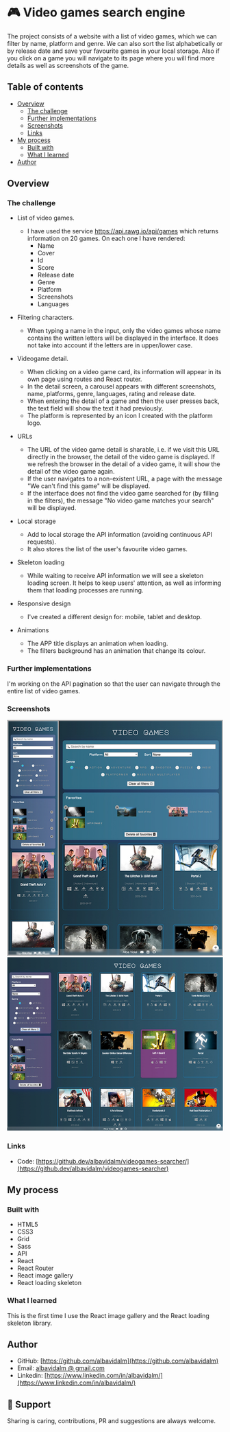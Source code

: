 # 🎮 Video games search engine

The project consists of a website with a list of video games, which we can filter by name, platform and genre. We can also sort the list alphabetically or by release date and save your favourite games in your local storage. Also if you click on a game you will navigate to its page where you will find more details as well as screenshots of the game.

## Table of contents

- [Overview](#overview)
  - [The challenge](#the-challenge)
  - [Further implementations](#further-implementations)
  - [Screenshots](#screenshots)
  - [Links](#links)
- [My process](#my-process)
  - [Built with](#built-with)
  - [What I learned](#what-i-learned)
- [Author](#author)

## Overview

### The challenge

- List of video games.

  - I have used the service https://api.rawg.io/api/games which returns information on 20 games. On each one I have rendered:
    - Name
    - Cover
    - Id
    - Score
    - Release date
    - Genre
    - Platform
    - Screenshots
    - Languages

- Filtering characters.

  - When typing a name in the input, only the video games whose name contains the written letters will be displayed in the interface.
    It does not take into account if the letters are in upper/lower case.

- Videogame detail.

  - When clicking on a video game card, its information will appear in its own page using routes and React router.
  - In the detail screen, a carousel appears with different screenshots, name, platforms, genre, languages, rating and release date.
  - When entering the detail of a game and then the user presses back, the text field will show the text it had previously.
  - The platform is represented by an icon I created with the platform logo.

- URLs

  - The URL of the video game detail is sharable, i.e. if we visit this URL directly in the browser, the detail of the video game is displayed. If we refresh the browser in the detail of a video game, it will show the detail of the video game again.
  - If the user navigates to a non-existent URL, a page with the message "We can't find this game" will be displayed.
  - If the interface does not find the video game searched for (by filling in the filters), the message "No video game matches your search" will be displayed.

- Local storage

  - Add to local storage the API information (avoiding continuous API requests).
  - It also stores the list of the user's favourite video games.

- Skeleton loading

  - While waiting to receive API information we will see a skeleton loading screen. It helps to keep users' attention, as well as informing them that loading processes are running.

- Responsive design

  - I've created a different design for: mobile, tablet and desktop.

- Animations
  - The APP title displays an animation when loading.
  - The filters background has an animation that change its colour.

### Further implementations

I'm working on the API pagination so that the user can navigate through the entire list of video games.

### Screenshots

![](./src/assets/images/screenshots-mobile_tablet.jpg)
![](./src/assets/images/screenshots-desktop.jpg)

### Links

- Code: [https://github.dev/albavidalm/videogames-searcher/](https://github.dev/albavidalm/videogames-searcher)

## My process

### Built with

- HTML5
- CSS3
- Grid
- Sass
- API
- React
- React Router
- React image gallery
- React loading skeleton

### What I learned

This is the first time I use the React image gallery and the React loading skeleton library.

## Author

- GitHub: [https://github.com/albavidalm](https://github.com/albavidalm)
- Email: [albavidalm @ gmail.com](mailto:albavidalm@gmail.com?subject=Hi)
- Linkedin: [https://www.linkedin.com/in/albavidalm/](https://www.linkedin.com/in/albavidalm/)

## 🖤 Support

Sharing is caring, contributions, PR and suggestions are always welcome.
